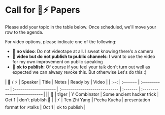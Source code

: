 # Call for ️🌚⚡️ Papers

Please add your topic in the table below. Once scheduled, we'll move your row to the agenda.

For video options, please indicate one of the following:

- :see_no_evil: **no video**: Do not videotape at all. I sweat knowing there's a camera
- 🐒 **video but do not publish to public channels**: I want to use the video for my own improvement on public speaking
- 🦍 **ok to publish**: Of course if you feel your talk don't turn out well as expected we can alwasy revoke this. But otherwise Let's do this :)

| 🌚 / ⚡️ | Speaker  | Title        | Notes                          | Ready by | Video                        |
| :--: | :------- | :----------- | :--------------------- | :----------------------------- | :------- | :--------------------------- ||
|  🌚     | t1ger    | Y Combinator                     | Some ancient hacker trick      | Oct 1    | don't plublish :see_no_evil: | 
| ⚡️ | Ten Zhi Yang | Pecha Kucha |  presentation format for ⚡️talks | Oct 1 | ok to publish | 
